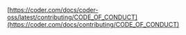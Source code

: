 [https://coder.com/docs/coder-oss/latest/contributing/CODE_OF_CONDUCT](https://coder.com/docs/contributing/CODE_OF_CONDUCT)
